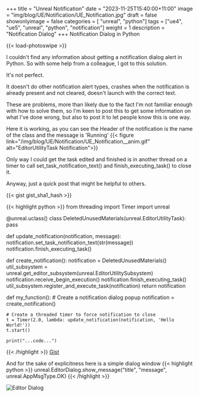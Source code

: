 +++
title = "Unreal Notification"
date = "2023-11-25T15:40:00+11:00"
image = "img/blog/UE/Notification/UE_Notification.jpg"
draft = false
showonlyimage = false
categories = [ "unreal", "python"]
tags = ["ue4", "ue5", "unreal", "python", "notification"]
weight = 1
description = "Notification Dialog"
+++
Notification Dialog in Python
<!--more-->

{{< load-photoswipe >}}


I couldn't find any information about getting a notification dialog alert in Python. 
So with some help from a colleague, I got to this solution.

It's not perfect.

It doesn't do other notification alert types, crashes when the notification is already present and not cleared, doesn't launch with the correct text.

These are problems, more than likely due to the fact I'm not familiar enough with how to solve them, so I'm keen to post this to get some information on what I've done wrong, but also to post it to let people know this is one way.

Here it is working, as you can see the Header of the notification is the name of the class and the message is 'Running'
{{< figure link="/img/blog/UE/Notification/UE_Notification__anim.gif" alt="EditorUtilityTask Notification">}}

Only way I could get the task edited and finished is in another thread on a timer to call set_task_notification_text() and finish_executing_task() to close it.

Anyway, just a quick post that might be helpful to others. 

{{< gist gist_sha1_hash >}}

[//]: # (<script src="https://gist.github.com/markserena/7a6869c725729e387f549b5b77d9dab9.js"></script>)


{{< highlight python >}}
from threading import Timer
import unreal


@unreal.uclass()
class DeletedUnusedMaterials(unreal.EditorUtilityTask):
    pass


def update_notification(notification, message):
    notification.set_task_notification_text(str(message))
    notification.finish_executing_task()


def create_notification():
    notification = DeletedUnusedMaterials()
    util_subsystem = unreal.get_editor_subsystem(unreal.EditorUtilitySubsystem)
    notification.receive_begin_execution()
    notification.finish_executing_task()
    util_subsystem.register_and_execute_task(notification)
    return notification


def my_function():
    # Create a notification dialog popup
    notification = create_notification()

    # Create a threaded timer to force notification to close
    t = Timer(2.0, lambda: update_notification(notification, 'Hello World!'))
    t.start()

    print("...code...") 
{{< /highlight >}}
[Gist](https://gist.github.com/markserena/7a6869c725729e387f549b5b77d9dab9)

And for the sake of explicitness here is a simple dialog window
{{< highlight python >}}
unreal.EditorDialog.show_message("title", "message", unreal.AppMsgType.OK)
{{< /highlight >}}


<img src="/img/blog/UE/Notification/UE_Notification_Dialog.png" alt="Editor Dialog"  class="center">